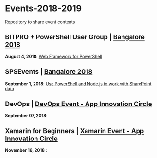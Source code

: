 # Events-2018-2019

Repository to share event contents

## BITPRO + PowerShell User Group | [Bangalore 2018](https://www.meetup.com/BangaloreITProUG/events/rnmtzpyxlbgb/)

**August 4, 2018**: [Web Framework for PowerShell](https://github.com/ChendrayanV/Events-2018-2019/blob/master/PSBUG-AUG2018-Meetup/Web%20Framework%20for%20PowerShell.pptx)

## SPSEvents | [Bangalore 2018](http://www.spsevents.org/city/Bangalore/Bangalore2018/)

**September 1, 2018**: [Use PowerShell and Node.js to work with SharePoint data](https://github.com/ChendrayanV/Events-2018-2019/blob/master/SPSEvents-SEP2018/Use%20Node.js%20and%20PowerShell%20to%20work%20with%20SharePoint%20data.pptx)

## DevOps | [DevOps Event - App Innovation Circle]()

**September 07, 2018**: []()

## Xamarin for Beginners | [Xamarin Event - App Innovation Circle]()

**November 16, 2018** : []()
